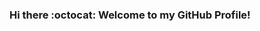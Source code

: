 ### Hi there :octocat: Welcome to my GitHub Profile!

<!-- Actual text

My name is Wasifa Chowdhury and I'm a Machine Learning Engineer. I'm from Bangladesh and currently living in Canada.

#### Connect with me:
[![Linkedin][1.2]][1] [![Kaggle][2.2]][2]
-->


<!-- Icons

[1.2]: https://github.com/wchowdhu/wchowdhu/blob/main/linkedin.png (Linkedin icon without padding)
[2.2]: https://github.com/wchowdhu/wchowdhu/blob/main/kaggle.png (Kaggle icon without padding)
-->

<!-- Links to your social media accounts

[1]: https://www.linkedin.com/in/wasifa-chowdhury
[2]: https://www.kaggle.com/wchowdhu
-->

<!--
**wchowdhu/wchowdhu** is a ✨ _special_ ✨ repository because its `README.md` (this file) appears on your GitHub profile.

Here are some ideas to get you started:

- 🔭 I’m currently working on ...
- 🌱 I’m currently learning ...
- 👯 I’m looking to collaborate on ...
- 🤔 I’m looking for help with ...
- 💬 Ask me about ...
- 📫 How to reach me: ...
- 😄 Pronouns: ...
- ⚡ Fun fact: ...
-->
